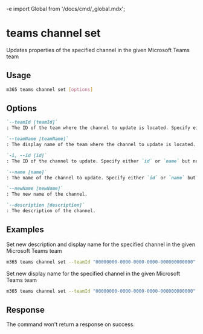 -e <!-- DISCLAIMER: All secrets, passwords, and sensitive values in this document are examples only and not real credentials. -->
import Global from '/docs/cmd/_global.mdx';

# teams channel set

Updates properties of the specified channel in the given Microsoft Teams team

## Usage

```sh
m365 teams channel set [options]
```

## Options

```md definition-list
`--teamId [teamId]`
: The ID of the team where the channel to update is located. Specify either `teamId` or `teamName` but not both.

`--teamName [teamName]`
: The display name of the team where the channel to update is located. Specify either `teamId` or `teamName` but not both.

`-i, --id [id]`
: The ID of the channel to update. Specify either `id` or `name` but not both.

`--name [name]`
: The name of the channel to update. Specify either `id` or `name` but not both.

`--newName [newName]`
: The new name of the channel.

`--description [description]`
: The description of the channel.
```

<Global />

## Examples
  
Set new description and display name for the specified channel in the given Microsoft Teams team

```sh
m365 teams channel set --teamId "00000000-0000-0000-0000-000000000000" --name Reviews --newName Projects --description "Channel for new projects"
```

Set new display name for the specified channel in the given Microsoft Teams team

```sh
m365 teams channel set --teamId "00000000-0000-0000-0000-000000000000" --name Reviews --newName Projects
```

## Response

The command won't return a response on success.
